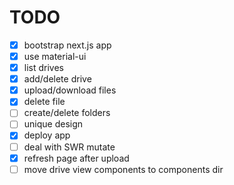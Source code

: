 # TODO

- [x] bootstrap next.js app
- [x] use material-ui
- [x] list drives
- [x] add/delete drive
- [x] upload/download files
- [x] delete file
- [ ] create/delete folders
- [ ] unique design
- [x] deploy app
- [ ] deal with SWR mutate
- [x] refresh page after upload
- [ ] move drive view components to components dir
